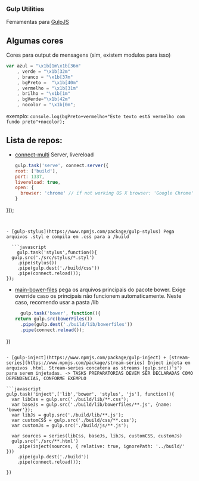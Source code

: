 ### Gulp Utilities

Ferramentas para [GulpJS](http://gulpjs.com)

## Algumas cores

Cores para output de mensagens (sim, existem modulos para isso)
```javascript
var azul = "\x1b[1m\x1b[36m"
	, verde = "\x1b[32m"
	, branco = "\x1b[37m"
	, bgPreto =  "\x1b[40m"
	, vermelho = "\x1b[31m"
	, brilho = "\x1b[1m"
	, bgVerde="\x1b[42m"
	, nocolor = "\x1b[0m";
```
exemplo: ```console.log(bgPreto+vermelho+"Este texto está vermelho com fundo preto"+nocolor);```

## Lista de repos:

- [connect-multi](https://www.npmjs.com/package/gulp-connect-multi) Server, livereload
  
  ```javascript
  gulp.task('serve', connect.server({
  root: ['build'],
  port: 1337,
  livereload: true,
  open: {
    browser: 'chrome' // if not working OS X browser: 'Google Chrome'
  }
}));
```


- [gulp-stylus](https://www.npmjs.com/package/gulp-stylus) Pega arquivos .styl e compila em .css para a /build

  ```javascript
	gulp.task('stylus',function(){
  gulp.src('./src/stylus/*.styl')
    .pipe(stylus())
    .pipe(gulp.dest('./build/css'))
    .pipe(connect.reload());
});
  ```

- [main-bower-files](https://www.npmjs.com/package/main-bower-files) pega os arquivos principais do pacote bower. Exige override caso os principais não funcionem automaticamente. Neste caso, recomendo usar a pasta /lib

  ```javascript
	gulp.task('bower', function(){
  return gulp.src(bowerFiles())
    .pipe(gulp.dest('./build/lib/bowerfiles'))
    .pipe(connect.reload());
})
```

- [gulp-inject](https://www.npmjs.com/package/gulp-inject) + [stream-series](https://www.npmjs.com/package/stream-series) Inject injeta em arquivos .html. Stream-series concatena as streams (gulp.src()'s') para serem injetadas. -> TASKS PREPARATORIAS DEVEM SER DECLARADAS COMO DEPENDENCIAS, CONFORME EXEMPLO

```javascript
gulp.task('inject',['lib','bower', 'stylus', 'js'], function(){
  var libCss = gulp.src('./build/lib/**.css');
  var baseJs = gulp.src('./build/lib/bowerfiles/**.js', {name: 'bower'});
  var libJs = gulp.src('./build/lib/**.js');
  var customCSS = gulp.src('./build/css/**.css');
  var customJs = gulp.src('./build/js/**.js');
  
  var sources = series(libCss, baseJs, libJs, customCSS, customJs)
  gulp.src('./src/**.html')
    .pipe(inject(sources, { relative: true, ignorePath: '../build/' }))
    .pipe(gulp.dest('./build'))
    .pipe(connect.reload());

})
```

